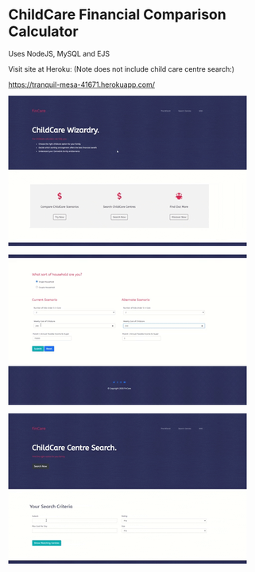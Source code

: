 # ChildCare Financial Comparison Calculator
Uses NodeJS, MySQL and EJS

Visit site at Heroku: (Note does not include child care centre search:)

https://tranquil-mesa-41671.herokuapp.com/

[![Calculation 1](cccalc1.gif)](https://gph.is/g/Z86L7r0)

[![Calculation 2](cccalc2.gif)](https://gph.is/g/E1pzobe)

[![Centre Search](ccsearchG.gif)](https://gph.is/g/Eq0bOp1)


